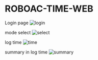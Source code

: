 # ROBOAC-TIME-WEB

Login page
![login](https://user-images.githubusercontent.com/64789513/210043046-d99c345e-d91e-4329-980c-2b443090322c.jpg)

mode select
![select](https://user-images.githubusercontent.com/64789513/210043123-7ddd99a0-2218-4a79-8cd8-1c2cc458be02.jpg)

log time
![time](https://user-images.githubusercontent.com/64789513/210043134-cc1c75f6-c97b-4213-8669-605a372e217d.jpg)

summary in log time
![summary](https://user-images.githubusercontent.com/64789513/210043195-d1c0549f-dc96-49c9-b0c4-fd464783b3d3.jpg)
